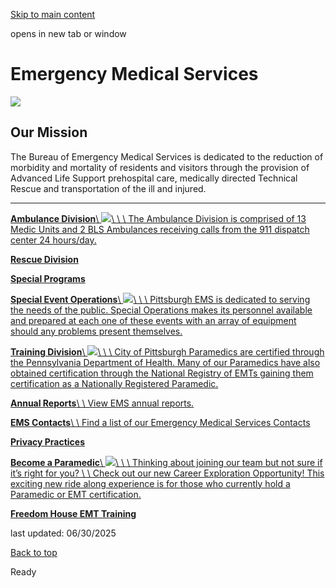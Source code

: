 [Skip to main content](https://www.pittsburghpa.gov/Safety/Emergency-Medical-Services#main-content)

opens in new tab or window

# Emergency Medical Services

![](https://www.pittsburghpa.gov/files/assets/city/v/1/public-safety/images/22016_ems_homepage.jpg)

## Our Mission

The Bureau of Emergency Medical Services is dedicated to the reduction of morbidity and mortality of residents and visitors through the provision of Advanced Life Support prehospital care, medically directed Technical Rescue and transportation of the ill and injured.

* * *

[**Ambulance Division**\\
![](https://www.pittsburghpa.gov/files/assets/city/v/1/public-safety/images/22022_ambulance_division.jpg?dimension=smallthumbnail&w=150&h=100)\\
\\
\\
The Ambulance Division is comprised of 13 Medic Units and 2 BLS Ambulances receiving calls from the 911 dispatch center 24 hours/day.](https://www.pittsburghpa.gov/Safety/Emergency-Medical-Services/Ambulance-Division)

[**Rescue Division**](https://www.pittsburghpa.gov/Safety/Emergency-Medical-Services/Rescue-Division)

[**Special Programs**](https://www.pittsburghpa.gov/Safety/Emergency-Medical-Services/Special-Programs)

[**Special Event Operations**\\
![](https://www.pittsburghpa.gov/files/assets/city/v/1/public-safety/images/21331_ems_motorcycle_v4.jpg?dimension=smallthumbnail&w=150&h=100)\\
\\
\\
Pittsburgh EMS is dedicated to serving the needs of the public. Special Operations makes its personnel available and prepared at each one of these events with an array of equipment should any problems present themselves.](https://www.pittsburghpa.gov/Safety/Emergency-Medical-Services/Special-Event-Operations)

[**Training Division**\\
![](https://www.pittsburghpa.gov/files/assets/city/v/1/public-safety/images/22021_training_division.jpg?dimension=smallthumbnail&w=150&h=100)\\
\\
\\
City of Pittsburgh Paramedics are certified through the Pennsylvania Department of Health. Many of our Paramedics have also obtained certification through the National Registry of EMTs gaining them certification as a Nationally Registered Paramedic.](https://www.pittsburghpa.gov/Safety/Emergency-Medical-Services/Training-Division)

[**Annual Reports**\\
\\
View EMS annual reports.](https://www.pittsburghpa.gov/Safety/Emergency-Medical-Services/Annual-Reports)

[**EMS Contacts**\\
\\
Find a list of our Emergency Medical Services Contacts](https://www.pittsburghpa.gov/Safety/Emergency-Medical-Services/EMS-Contacts)

[**Privacy Practices**](https://www.pittsburghpa.gov/Safety/Emergency-Medical-Services/Privacy-Practices)

[**Become a Paramedic**\\
![](https://www.pittsburghpa.gov/files/assets/city/v/1/public-safety/images/25019_stock-medics-recruits-crop.jpg?dimension=smallthumbnail&w=150&h=100)\\
\\
\\
Thinking about joining our team but not sure if it’s right for you? \\
\\
Check out our new Career Exploration Opportunity! This exciting new ride along experience is for those who currently hold a Paramedic or EMT certification.](https://www.pittsburghpa.gov/Safety/Emergency-Medical-Services/Become-a-Paramedic)

[**Freedom House EMT Training**](https://www.pittsburghpa.gov/Safety/Emergency-Medical-Services/Freedom-House-EMT-Training)

last updated: 06/30/2025

[Back to top](https://www.pittsburghpa.gov/Safety/Emergency-Medical-Services#body-top)

Ready
